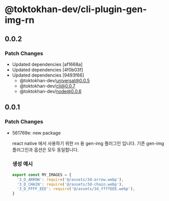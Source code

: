 # @toktokhan-dev/cli-plugin-gen-img-rn

## 0.0.2

### Patch Changes

- Updated dependencies [af1668a]
- Updated dependencies [4f0b03f]
- Updated dependencies [9493f66]
  - @toktokhan-dev/universal@0.0.5
  - @toktokhan-dev/cli@0.0.7
  - @toktokhan-dev/node@0.0.6

## 0.0.1

### Patch Changes

- 561769e: new package

  react native 에서 사용하기 위한 rn 용 gen-img 플러그인 입니다.
  기존 gen-img 플러그인과 옵션은 모두 동일합니다.

  ### 생성 예시

  ```ts
  export const MY_IMAGES = {
    '3_D_ARROW': require('@/assets/3d-arrow.webp'),
    '3_D_CHAIN': require('@/assets/3d-chain.webp'),
    '3_D_FFFF_EEE': require('@/assets/3d_ffffEEE.webp'),
  }
  ```

